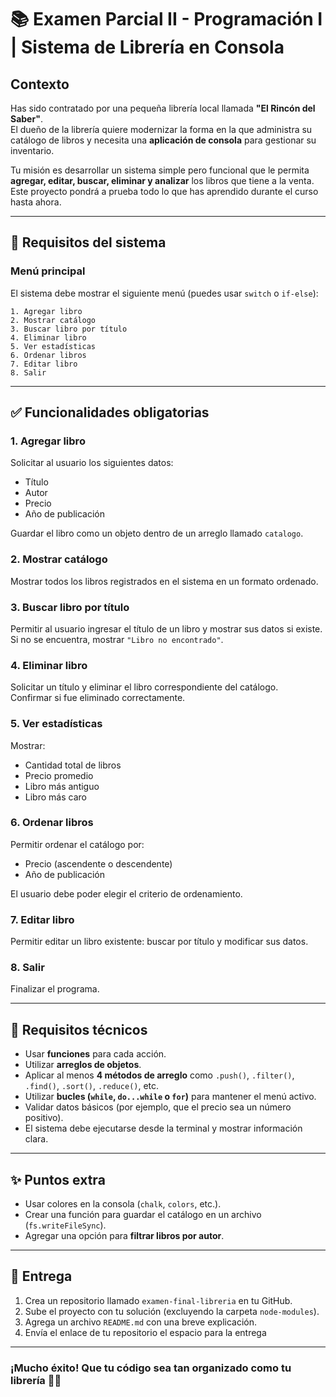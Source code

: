 # 📚 Examen Parcial II - Programación I | Sistema de Librería en Consola

## Contexto

Has sido contratado por una pequeña librería local llamada **"El Rincón del Saber"**.  
El dueño de la librería quiere modernizar la forma en la que administra su catálogo de libros y necesita una **aplicación de consola** para gestionar su inventario.

Tu misión es desarrollar un sistema simple pero funcional que le permita **agregar, editar, buscar, eliminar y analizar** los libros que tiene a la venta.  
Este proyecto pondrá a prueba todo lo que has aprendido durante el curso hasta ahora.

---

## 🎯 Requisitos del sistema

### Menú principal

El sistema debe mostrar el siguiente menú (puedes usar `switch` o `if-else`):

```
1. Agregar libro
2. Mostrar catálogo
3. Buscar libro por título
4. Eliminar libro
5. Ver estadísticas
6. Ordenar libros
7. Editar libro
8. Salir
```

---

## ✅ Funcionalidades obligatorias

### 1. Agregar libro

Solicitar al usuario los siguientes datos:

-   Título
-   Autor
-   Precio
-   Año de publicación

Guardar el libro como un objeto dentro de un arreglo llamado `catalogo`.

### 2. Mostrar catálogo

Mostrar todos los libros registrados en el sistema en un formato ordenado.

### 3. Buscar libro por título

Permitir al usuario ingresar el título de un libro y mostrar sus datos si existe.  
Si no se encuentra, mostrar `"Libro no encontrado"`.

### 4. Eliminar libro

Solicitar un título y eliminar el libro correspondiente del catálogo.  
Confirmar si fue eliminado correctamente.

### 5. Ver estadísticas

Mostrar:

-   Cantidad total de libros
-   Precio promedio
-   Libro más antiguo
-   Libro más caro

### 6. Ordenar libros

Permitir ordenar el catálogo por:

-   Precio (ascendente o descendente)
-   Año de publicación

El usuario debe poder elegir el criterio de ordenamiento.

### 7. Editar libro

Permitir editar un libro existente: buscar por título y modificar sus datos.

### 8. Salir

Finalizar el programa.

---

## 🔧 Requisitos técnicos

-   Usar **funciones** para cada acción.
-   Utilizar **arreglos de objetos**.
-   Aplicar al menos **4 métodos de arreglo** como `.push()`, `.filter()`, `.find()`, `.sort()`, `.reduce()`, etc.
-   Utilizar **bucles (`while`, `do...while` o `for`)** para mantener el menú activo.
-   Validar datos básicos (por ejemplo, que el precio sea un número positivo).
-   El sistema debe ejecutarse desde la terminal y mostrar información clara.

---

## ✨ Puntos extra

-   Usar colores en la consola (`chalk`, `colors`, etc.).
-   Crear una función para guardar el catálogo en un archivo (`fs.writeFileSync`).
-   Agregar una opción para **filtrar libros por autor**.

---

## 🧪 Entrega

1. Crea un repositorio llamado `examen-final-libreria` en tu GitHub.
2. Sube el proyecto con tu solución (excluyendo la carpeta `node-modules`).
3. Agrega un archivo `README.md` con una breve explicación.
4. Envía el enlace de tu repositorio el espacio para la entrega

---

### ¡Mucho éxito! Que tu código sea tan organizado como tu librería 🧠📖
